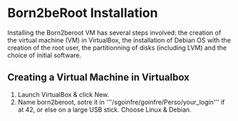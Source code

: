 # Born2beRoot Installation

Installing the Born2beroot VM has several steps involved: the creation of the virtual machine (VM) in VirtualBox, the installation of Debian OS with the creation of the root user, the partitionning of disks (including LVM) and the choice of initial software.

## Creating a Virtual Machine in Virtualbox

1. Launch VirtualBox & click New.
2. Name born2beroot, sotre it in '''/sgoinfre/goinfre/Perso/your_login''' if at 42, or else on a large USB stick. Choose Linux & Debian.
